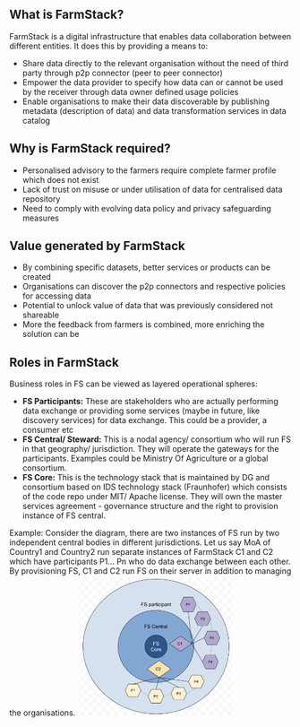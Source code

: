 ## What is FarmStack?

FarmStack is a digital infrastructure that enables data collaboration between different entities. It does this by providing a means to:

- Share data directly to the relevant organisation without the need of third party through p2p connector (peer to peer connector)
- Empower the data provider to specify how data can or cannot be used by the receiver through data owner defined usage policies
- Enable organisations to make their data discoverable by publishing metadata (description of data) and data transformation services in data catalog

## Why is FarmStack required?

- Personalised advisory to the farmers require complete farmer profile which does not exist
- Lack of trust on misuse or under utilisation of data for centralised data repository
- Need to comply with evolving data policy and privacy safeguarding measures

## Value generated by FarmStack

- By combining specific datasets, better services or products can be created
- Organisations can discover the p2p connectors and respective policies for accessing data
- Potential to unlock value of data that was previously considered not shareable
- More the feedback from farmers is combined, more enriching the solution can be

## Roles in FarmStack

Business roles in FS can be viewed as layered operational spheres:

- **FS Participants:** These are stakeholders who are actually performing data exchange or providing some services (maybe in future, like discovery services) for data exchange. This could be a provider, a consumer etc
- **FS Central/ Steward:** This is a nodal agency/ consortium who will run FS in that geography/ jurisdiction. They will operate the gateways for the participants. Examples could be Ministry Of Agriculture or a global consortium.
- **FS Core:** This is the technology stack that is maintained by DG and consortium based on IDS technology stack (Fraunhofer) which consists of the code repo under MIT/ Apache license. They will own the master services agreement - governance structure and the right to provision instance of FS central.

Example: Consider the diagram, there are two instances of FS run by two independent central bodies in different jurisdictions. Let us say MoA of Country1 and Country2 run separate instances of FarmStack C1 and C2 which have participants P1… Pn who do data exchange between each other. By provisioning FS, C1 and C2 run FS on their server in addition to managing the organisations.
<img src="FS-business sphere.png"  height="250">
